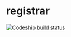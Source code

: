 # registrar

[![Codeship build status](https://codeship.com/projects/a0f65a50-92fd-0132-c937-6a8221c3ead3/status?branch=master)](https://codeship.com/projects/62097)
